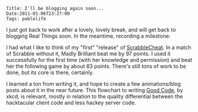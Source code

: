     Title: I'll be blogging again soon...
    Date:2011-01-06T23:27:00
    Tags: pablolife

I just got back to work after a lovely, lovely break, and will get back to 
blogging Real Things soon.  In the meantime, recording a milestone:


I had what I like to think of my "first" "release" of [ScrabbleCheat][1]. In a
match of Scrabble without it, Madly Brilliant beat me by 97 points. I used it
successfully for the first time (with her knowledge and permission) and beat
her the following game by about 83 points. There's still tons of work to be
done, but its core is there, certainly.


I learned a ton from writing it, and hope to create a few animations/blog
posts about it in the near future. This flowchart to writing [Good Code][2],
by xkcd, is relevant, mostly in relation to the quality differential between
the hacktacular client code and less hackey server code.


   [1]: http://github.com/paul-meier/ScrabbleCheat

   [2]: http://xkcd.com/844/

